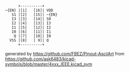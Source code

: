 

	      +----------+
	~{EN} |[1]   [16]| VDD
	   S1 |[2]   [15]| ~{EN}
	   I3 |[3]   [14]| S0
	   I2 |[4]   [13]| I3
	   I1 |[5]   [12]| I2
	   I0 |[6]   [11]| I1
	    Q |[7]   [10]| I0
	  VSS |[8]   [ 9]| Q
	      +----------+


generated by https://github.com/FBEZ/Pinout-AsciiArt from https://github.com/ask6483/kicad-symbols/blob/master/4xxx_IEEE.kicad_sym
